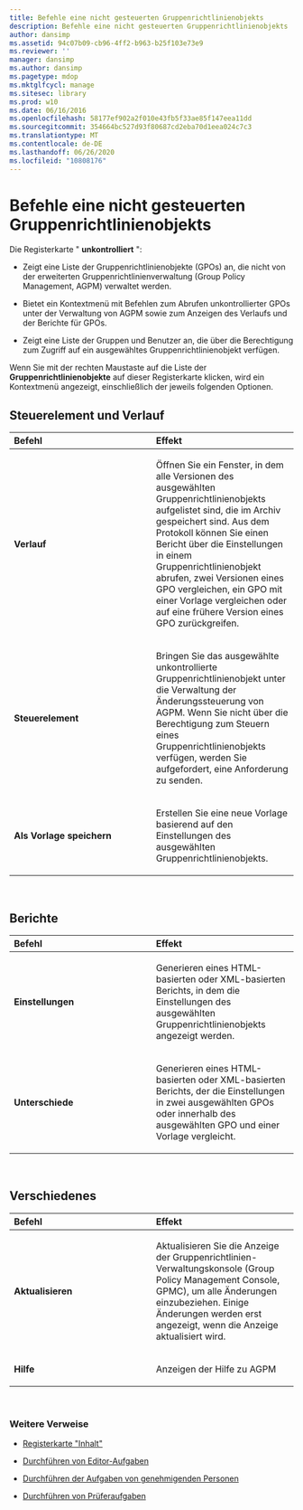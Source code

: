 ```yaml
---
title: Befehle eine nicht gesteuerten Gruppenrichtlinienobjekts
description: Befehle eine nicht gesteuerten Gruppenrichtlinienobjekts
author: dansimp
ms.assetid: 94c07b09-cb96-4ff2-b963-b25f103e73e9
ms.reviewer: ''
manager: dansimp
ms.author: dansimp
ms.pagetype: mdop
ms.mktglfcycl: manage
ms.sitesec: library
ms.prod: w10
ms.date: 06/16/2016
ms.openlocfilehash: 58177ef902a2f010e43fb5f33ae85f147eea11dd
ms.sourcegitcommit: 354664bc527d93f80687cd2eba70d1eea024c7c3
ms.translationtype: MT
ms.contentlocale: de-DE
ms.lasthandoff: 06/26/2020
ms.locfileid: "10808176"
---
```

# Befehle eine nicht gesteuerten Gruppenrichtlinienobjekts


Die Registerkarte " **unkontrolliert** ":

-   Zeigt eine Liste der Gruppenrichtlinienobjekte (GPOs) an, die nicht von der erweiterten Gruppenrichtlinienverwaltung (Group Policy Management, AGPM) verwaltet werden.

-   Bietet ein Kontextmenü mit Befehlen zum Abrufen unkontrollierter GPOs unter der Verwaltung von AGPM sowie zum Anzeigen des Verlaufs und der Berichte für GPOs.

-   Zeigt eine Liste der Gruppen und Benutzer an, die über die Berechtigung zum Zugriff auf ein ausgewähltes Gruppenrichtlinienobjekt verfügen.

Wenn Sie mit der rechten Maustaste auf die Liste der **Gruppenrichtlinienobjekte** auf dieser Registerkarte klicken, wird ein Kontextmenü angezeigt, einschließlich der jeweils folgenden Optionen.

## Steuerelement und Verlauf


<table>
<colgroup>
<col width="50%" />
<col width="50%" />
</colgroup>
<thead>
<tr class="header">
<th align="left">Befehl</th>
<th align="left">Effekt</th>
</tr>
</thead>
<tbody>
<tr class="odd">
<td align="left"><p><strong>Verlauf</strong></p></td>
<td align="left"><p>Öffnen Sie ein Fenster, in dem alle Versionen des ausgewählten Gruppenrichtlinienobjekts aufgelistet sind, die im Archiv gespeichert sind. Aus dem Protokoll können Sie einen Bericht über die Einstellungen in einem Gruppenrichtlinienobjekt abrufen, zwei Versionen eines GPO vergleichen, ein GPO mit einer Vorlage vergleichen oder auf eine frühere Version eines GPO zurückgreifen.</p></td>
</tr>
<tr class="even">
<td align="left"><p><strong>Steuerelement</strong></p></td>
<td align="left"><p>Bringen Sie das ausgewählte unkontrollierte Gruppenrichtlinienobjekt unter die Verwaltung der Änderungssteuerung von AGPM. Wenn Sie nicht über die Berechtigung zum Steuern eines Gruppenrichtlinienobjekts verfügen, werden Sie aufgefordert, eine Anforderung zu senden.</p></td>
</tr>
<tr class="odd">
<td align="left"><p><strong>Als Vorlage speichern</strong></p></td>
<td align="left"><p>Erstellen Sie eine neue Vorlage basierend auf den Einstellungen des ausgewählten Gruppenrichtlinienobjekts.</p></td>
</tr>
</tbody>
</table>

 

## Berichte


<table>
<colgroup>
<col width="50%" />
<col width="50%" />
</colgroup>
<thead>
<tr class="header">
<th align="left">Befehl</th>
<th align="left">Effekt</th>
</tr>
</thead>
<tbody>
<tr class="odd">
<td align="left"><p><strong>Einstellungen</strong></p></td>
<td align="left"><p>Generieren eines HTML-basierten oder XML-basierten Berichts, in dem die Einstellungen des ausgewählten Gruppenrichtlinienobjekts angezeigt werden.</p></td>
</tr>
<tr class="even">
<td align="left"><p><strong>Unterschiede</strong></p></td>
<td align="left"><p>Generieren eines HTML-basierten oder XML-basierten Berichts, der die Einstellungen in zwei ausgewählten GPOs oder innerhalb des ausgewählten GPO und einer Vorlage vergleicht.</p></td>
</tr>
</tbody>
</table>

 

## Verschiedenes


<table>
<colgroup>
<col width="50%" />
<col width="50%" />
</colgroup>
<thead>
<tr class="header">
<th align="left">Befehl</th>
<th align="left">Effekt</th>
</tr>
</thead>
<tbody>
<tr class="odd">
<td align="left"><p><strong>Aktualisieren</strong></p></td>
<td align="left"><p>Aktualisieren Sie die Anzeige der Gruppenrichtlinien-Verwaltungskonsole (Group Policy Management Console, GPMC), um alle Änderungen einzubeziehen. Einige Änderungen werden erst angezeigt, wenn die Anzeige aktualisiert wird.</p></td>
</tr>
<tr class="even">
<td align="left"><p><strong>Hilfe</strong></p></td>
<td align="left"><p>Anzeigen der Hilfe zu AGPM</p></td>
</tr>
</tbody>
</table>

 

### Weitere Verweise

-   [Registerkarte "Inhalt"](contents-tab-agpm30ops.md)

-   [Durchführen von Editor-Aufgaben](performing-editor-tasks-agpm30ops.md)

-   [Durchführen der Aufgaben von genehmigenden Personen](performing-approver-tasks-agpm30ops.md)

-   [Durchführen von Prüferaufgaben](performing-reviewer-tasks-agpm30ops.md)

 

 





